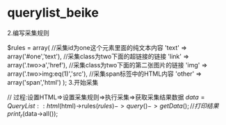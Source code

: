 # querylist_beike
2.编写采集规则

$rules = array(
    //采集id为one这个元素里面的纯文本内容
    'text' => array('#one','text'),
    //采集class为two下面的超链接的链接
    'link' => array('.two>a','href'),
    //采集class为two下面的第二张图片的链接
    'img' => array('.two>img:eq(1)','src'),
    //采集span标签中的HTML内容
    'other' => array('span','html')
);
3.开始采集

// 过程:设置HTML=>设置采集规则=>执行采集=>获取采集结果数据
$data = QueryList::html($html)->rules($rules)->query()->getData();
//打印结果
print_r($data->all());

